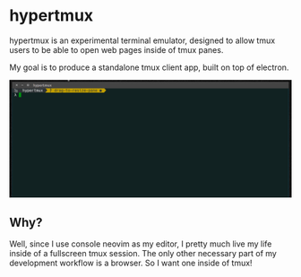 # hypertmux

hypertmux is an experimental terminal emulator, designed to allow tmux users to be able to open web pages inside of tmux panes.

My goal is to produce a standalone tmux client app, built on top of electron.

![img](https://github.com/Widdershin/hypertmux/blob/master/rainbow.gif?raw=true)

Why?
---

Well, since I use console neovim as my editor, I pretty much live my life inside of a fullscreen tmux session. The only other necessary part of my development workflow is a browser. So I want one inside of tmux!
